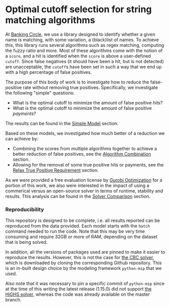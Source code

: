 # Optimal cutoff selection for string matching algorithms

At [Banking Circle](https://www.bankingcircle.com/), we use a library designed to identify whether a given name is matching, with some variation, a (black)list of names. To achieve this, this library runs several algorithms such as regex matching, computing the fuzzy ratio and more. Most of these algorithms come with the notion of a `score`, and a hit is identified when the `score` is above a user-defined `cutoff`. Since false negatives (it should have been a hit, but is not detected) are unacceptable, the `cutoff`s have been set in such a way that we end up with a high percentage of false positives.

The purpose of this body of work is to investigate how to reduce the false-positive rate without removing true positives. Specifically, we investigate the following "simple" questions:

- What is the optimal cutoff to minimize the amount of false positive *hits*?
- What is the optimal cutoff to minimize the amount of false positive *payments*?

The results can be found in the [Simple Model](simple-model.md) section.

Based on these models, we investigated how much better of a reduction we can achieve by:

- Combining the scores from multiple algorithms together to achieve a better reduction of false positives, see the [Algorithm Combination](algorithm-combination.md) section.
- Allowing for the removal of some true positive hits or payments, see the [Relax True Positive Requirement](relax-the-true-positive-requirement.md) section.

As we were provided a free evaluation license by [Gurobi Optimization](https://gurobi.com) for a portion of this work, we also were interested in the impact of using a commerical versus an open-source solver in terms of runtime, stability and results. This analysis can be found in the [Solver Comparison](solver-comparisons.md) section.

### Reproducibility
This repository is designed to be complete, i.e. all results reported can be reproduced from the data provided. Each model starts with the `hatch` command needed to run the code. Note that this may be very time consuming and require 32GB or more of RAM, depending on the dataset that is being solved.

In addition, all the versions of packages used are pinned to make it easier to reproduce the results. However, this is not the case for [the CBC solver](https://github.com/coin-or/Cbc), which is downloaded by cloning the corresponding Github repository. This is an in-built design choice by the modeling framework `python-mip` that we used. 

Also note that it was necessary to pin a specific commit of `python-mip` since at the time of this writing the latest release (1.15.0) did not support [the HiGHS solver](https://github.com/ERGO-Code/HiGHS), whereas the code was already available on the master branch.
